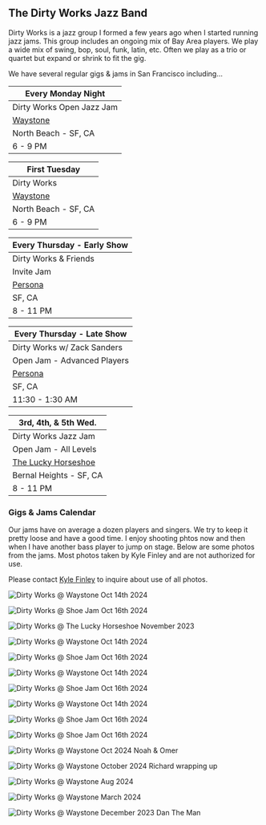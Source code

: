 <div class="container text-center">
  <h2>The Dirty Works Jazz Band</h2>
</div>

  <div class="container">
    <div class="text-center">

Dirty Works is a jazz group I formed a few years ago when I started running jazz jams. This group includes an ongoing mix of Bay Area players. We play a wide mix of swing, bop, soul, funk, latin, etc. Often we play as a trio or quartet but expand or shrink to fit the gig.

We have several regular gigs & jams in San Francisco including...

| Every Monday Night
|-
| Dirty Works Open Jazz Jam
| <a href="https://www.waystonesf.com" target="new">Waystone</a>
| North Beach - SF, CA
| 6 - 9 PM

| First Tuesday
|-
| Dirty Works
| <a href="https://www.waystonesf.com" target="new">Waystone</a>
| North Beach - SF, CA
| 6 - 9 PM

| Every Thursday - Early Show
|-
| Dirty Works & Friends
| Invite Jam
| <a href="https://www.persona-sf.com" target="new">Persona</a>
| SF, CA
| 8 - 11 PM

| Every Thursday - Late Show
|-
| Dirty Works w/ Zack Sanders
| Open Jam - Advanced Players
| <a href="https://www.persona-sf.com" target="new">Persona</a>
| SF, CA
| 11:30 - 1:30 AM

| 3rd, 4th, & 5th Wed.
|-
| Dirty Works Jazz Jam
| Open Jam - All Levels
| <a href="https://www.theluckyhorseshoebar.com/" target="Shoe">The Lucky Horseshoe</a>
| Bernal Heights - SF, CA
| 8 - 11 PM

</div>

<div class="container text-center">
  <p>
    <h3>
      <router-link to="/music">Gigs & Jams Calendar</router-link></h3>
  </p>

<p>
Our jams have on average a dozen players and singers. We try to keep it pretty loose and have a good time. I enjoy shooting phtos now and then when I have another bass player to jump on stage. Below are some photos from the jams. Most photos taken by Kyle Finley and are not authorized for use. 
</p>
</p>
Please contact <a href="mailto:Kyle@KyleFinley.net">Kyle Finley</a> to inquire about use of all photos.
</p>

![Dirty Works @ Waystone Oct 14th 2024](../../../../media/images/articles/dirty-works/2024.10.14_01-Waystone.jpg)

![Dirty Works @ Shoe Jam Oct 16th 2024](../../../../media/images/articles/dirty-works/2024.10.16_11-Shoe_Jam.jpg)

![Dirty Works @ The Lucky Horseshoe November 2023](../../../../media/images/articles/dirty-works/2023.11.16_01-Shoe_Jam.jpg)

![Dirty Works @ Waystone Oct 14th 2024](../../../../media/images/articles/dirty-works/2024.10.14_04-Waystone.jpg)

![Dirty Works @ Shoe Jam Oct 16th 2024](../../../../media/images/articles/dirty-works/2024.10.16_01-Shoe_Jam.jpg)

![Dirty Works @ Waystone Oct 14th 2024](../../../../media/images/articles/dirty-works/2024.10.14_02-Waystone.jpg)

![Dirty Works @ Shoe Jam Oct 16th 2024](../../../../media/images/articles/dirty-works/2024.10.16_04-Shoe_Jam.jpg)

![Dirty Works @ Waystone Oct 14th 2024](../../../../media/images/articles/dirty-works/2024.10.14_03-Waystone.jpg)

![Dirty Works @ Shoe Jam Oct 16th 2024](../../../../media/images/articles/dirty-works/2024.10.16_07-Shoe_Jam.jpg)

![Dirty Works @ Shoe Jam Oct 16th 2024](../../../../media/images/articles/dirty-works/2024.10.16_10-Shoe_Jam.jpg)

![Dirty Works @ Waystone Oct 2024 Noah & Omer](../../../../media/images/articles/dirty-works/2024.10.06_03-Persona.jpg)

![Dirty Works @ Waystone October 2024 Richard wrapping up](../../../../media/images/articles/dirty-works/2024.10.06_02-Persona.jpg)

![Dirty Works @ Waystone Aug 2024](../../../../media/images/articles/dirty-works/2024.08.29_01-Persona.jpg)

![Dirty Works @ Waystone March 2024](../../../../media/images/articles/dirty-works/2024.03-Waystone.jpg)

![Dirty Works @ Waystone December 2023 Dan The Man](../../../../media/images/articles/dirty-works/2023.12.18_02-Waystone.jpg)

</div>

<!-- <div class="container text-center">
  <h2>Recordings</h2>
  <p>Here are a few live recordings of the Dirty Works Jazz Band.</p>
  <p>Not professional recordings. Made with an iPhone sitting somewhere nearby.</p>

  <media-player :tracks="this.$parent.dw_tracks"></media-player>
</div> -->
